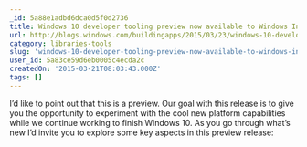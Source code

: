 ```yaml
---
_id: 5a88e1adbd6dca0d5f0d2736
title: Windows 10 developer tooling preview now available to Windows Insiders
url: http://blogs.windows.com/buildingapps/2015/03/23/windows-10-developer-tooling-preview-now-available-to-windows-insiders/
category: libraries-tools
slug: 'windows-10-developer-tooling-preview-now-available-to-windows-insiders'
user_id: 5a83ce59d6eb0005c4ecda2c
createdOn: '2015-03-21T08:03:43.000Z'
tags: []
---
```


I’d like to point out that this is a preview. Our goal with this release is to give you the opportunity to experiment with the cool new platform capabilities while we continue working to finish Windows 10. As you go through what’s new I’d invite you to explore some key aspects in this preview release:
